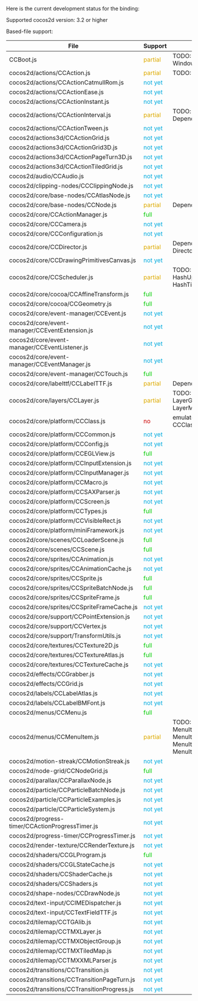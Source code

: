 Here is the current development status for the binding:

Supported cocos2d version: 3.2 or higher

Based-file support:

|File                                                 | Support         | Comment                           |
|-----------------------------------------------------|-----------------|-----------------------------------|
|CCBoot.js                                            | <span style="color:#DDAA00">partial</span> | TODO: Path, Loader, Windows Events, Sys init |
|cocos2d/actions/CCAction.js                          | <span style="color:#DDAA00">partial</span> | TODO: Speed, Follow               |
|cocos2d/actions/CCActionCatmullRom.js                | <span style="color:#00AADD">not yet</span> |                                   |
|cocos2d/actions/CCActionEase.js                      | <span style="color:#00AADD">not yet</span> |                                   |
|cocos2d/actions/CCActionInstant.js                   | <span style="color:#00AADD">not yet</span> |                                   |
|cocos2d/actions/CCActionInterval.js                  | <span style="color:#DDAA00">partial</span> | TODO: plenty, Dependences: ActionEase |
|cocos2d/actions/CCActionTween.js                     | <span style="color:#00AADD">not yet</span> |                                   |
|cocos2d/actions3d/CCActionGrid.js                    | <span style="color:#00AADD">not yet</span> |                                   |
|cocos2d/actions3d/CCActionGrid3D.js                  | <span style="color:#00AADD">not yet</span> |                                   |
|cocos2d/actions3d/CCActionPageTurn3D.js              | <span style="color:#00AADD">not yet</span> |                                   |
|cocos2d/actions3d/CCActionTiledGrid.js               | <span style="color:#00AADD">not yet</span> |                                   |
|cocos2d/audio/CCAudio.js                             | <span style="color:#00AADD">not yet</span> |                                   |
|cocos2d/clipping-nodes/CCClippingNode.js             | <span style="color:#00AADD">not yet</span> |                                   |
|cocos2d/core/base-nodes/CCAtlasNode.js               | <span style="color:#00AADD">not yet</span> |                                   |
|cocos2d/core/base-nodes/CCNode.js                    | <span style="color:#DDAA00">partial</span> | Dependences:RenderCmd             |
|cocos2d/core/CCActionManager.js                      | <span style="color:#00CC00">full</span>    |                                   |
|cocos2d/core/CCCamera.js                             | <span style="color:#00AADD">not yet</span> |                                   |
|cocos2d/core/CCConfiguration.js                      | <span style="color:#00AADD">not yet</span> |                                   |
|cocos2d/core/CCDirector.js                           | <span style="color:#DDAA00">partial</span> | Dependences: DirectorDelegate, Viewport |
|cocos2d/core/CCDrawingPrimitivesCanvas.js            | <span style="color:#00AADD">not yet</span> |                                   |
|cocos2d/core/CCScheduler.js                          | <span style="color:#DDAA00">partial</span> | TODO: ListEntry, HashUpdateEntry, HashTimerEntry, Timer |
|cocos2d/core/cocoa/CCAffineTransform.js              | <span style="color:#00CC00">full</span>    |                                   |
|cocos2d/core/cocoa/CCGeometry.js                     | <span style="color:#00CC00">full</span>    |                                   |
|cocos2d/core/event-manager/CCEvent.js                | <span style="color:#00AADD">not yet</span> |                                   |
|cocos2d/core/event-manager/CCEventExtension.js       | <span style="color:#00AADD">not yet</span> |                                   |
|cocos2d/core/event-manager/CCEventListener.js        | <span style="color:#00AADD">not yet</span> |                                   |
|cocos2d/core/event-manager/CCEventManager.js         | <span style="color:#00AADD">not yet</span> |                                   |
|cocos2d/core/event-manager/CCTouch.js                | <span style="color:#00CC00">full</span>    |                                   |
|cocos2d/core/labelttf/CCLabelTTF.js                  | <span style="color:#DDAA00">partial</span> | Dependences:FontDefinition        |
|cocos2d/core/layers/CCLayer.js                       | <span style="color:#DDAA00">partial</span> | TODO: LayerColor, LayerGradient, LayerMultiplex |
|cocos2d/core/platform/CCClass.js                     | <span style="color:#CC0000">no</span>      | emulates this._super(), no CCClass no go side |
|cocos2d/core/platform/CCCommon.js                    | <span style="color:#00AADD">not yet</span> |                                   |
|cocos2d/core/platform/CCConfig.js                    | <span style="color:#00AADD">not yet</span> |                                   |
|cocos2d/core/platform/CCEGLView.js                   | <span style="color:#00CC00">full</span>    |                                   |
|cocos2d/core/platform/CCInputExtension.js            | <span style="color:#00AADD">not yet</span> |                                   |
|cocos2d/core/platform/CCInputManager.js              | <span style="color:#00AADD">not yet</span> |                                   |
|cocos2d/core/platform/CCMacro.js                     | <span style="color:#00AADD">not yet</span> |                                   |
|cocos2d/core/platform/CCSAXParser.js                 | <span style="color:#00AADD">not yet</span> |                                   |
|cocos2d/core/platform/CCScreen.js                    | <span style="color:#00AADD">not yet</span> |                                   |
|cocos2d/core/platform/CCTypes.js                     | <span style="color:#00CC00">full</span>    |                                   |
|cocos2d/core/platform/CCVisibleRect.js               | <span style="color:#00AADD">not yet</span> |                                   |
|cocos2d/core/platform/miniFramework.js               | <span style="color:#00AADD">not yet</span> |                                   |
|cocos2d/core/scenes/CCLoaderScene.js                 | <span style="color:#00CC00">full</span>    |                                   |
|cocos2d/core/scenes/CCScene.js                       | <span style="color:#00CC00">full</span>    |                                   |
|cocos2d/core/sprites/CCAnimation.js                  | <span style="color:#00AADD">not yet</span> |                                   |
|cocos2d/core/sprites/CCAnimationCache.js             | <span style="color:#00AADD">not yet</span> |                                   |
|cocos2d/core/sprites/CCSprite.js                     | <span style="color:#00CC00">full</span>    |                                   |
|cocos2d/core/sprites/CCSpriteBatchNode.js            | <span style="color:#00CC00">full</span>    |                                   |
|cocos2d/core/sprites/CCSpriteFrame.js                | <span style="color:#00CC00">full</span>    |                                   |
|cocos2d/core/sprites/CCSpriteFrameCache.js           | <span style="color:#00AADD">not yet</span> |                                   |
|cocos2d/core/support/CCPointExtension.js             | <span style="color:#00AADD">not yet</span> |                                   |
|cocos2d/core/support/CCVertex.js                     | <span style="color:#00AADD">not yet</span> |                                   |
|cocos2d/core/support/TransformUtils.js               | <span style="color:#00AADD">not yet</span> |                                   |
|cocos2d/core/textures/CCTexture2D.js                 | <span style="color:#00CC00">full</span>    |                                   |
|cocos2d/core/textures/CCTextureAtlas.js              | <span style="color:#00CC00">full</span>    |                                   |
|cocos2d/core/textures/CCTextureCache.js              | <span style="color:#00AADD">not yet</span> |                                   |
|cocos2d/effects/CCGrabber.js                         | <span style="color:#00AADD">not yet</span> |                                   |
|cocos2d/effects/CCGrid.js                            | <span style="color:#00AADD">not yet</span> |                                   |
|cocos2d/labels/CCLabelAtlas.js                       | <span style="color:#00AADD">not yet</span> |                                   |
|cocos2d/labels/CCLabelBMFont.js                      | <span style="color:#00AADD">not yet</span> |                                   |
|cocos2d/menus/CCMenu.js                              | <span style="color:#00CC00">full</span>    |                                   |
|cocos2d/menus/CCMenuItem.js                          | <span style="color:#DDAA00">partial</span> | TODO: MenuItemLabel, MenuItemAtlasFont, MenuItemFont, MenuItemSprite, MenuItemImage, |
|cocos2d/motion-streak/CCMotionStreak.js              | <span style="color:#00AADD">not yet</span> |                                   |
|cocos2d/node-grid/CCNodeGrid.js                      | <span style="color:#00CC00">full</span>    |                                   |
|cocos2d/parallax/CCParallaxNode.js                   | <span style="color:#00AADD">not yet</span> |                                   |
|cocos2d/particle/CCParticleBatchNode.js              | <span style="color:#00AADD">not yet</span> |                                   |
|cocos2d/particle/CCParticleExamples.js               | <span style="color:#00AADD">not yet</span> |                                   |
|cocos2d/particle/CCParticleSystem.js                 | <span style="color:#00AADD">not yet</span> |                                   |
|cocos2d/progress-timer/CCActionProgressTimer.js      | <span style="color:#00AADD">not yet</span> |                                   |
|cocos2d/progress-timer/CCProgressTimer.js            | <span style="color:#00AADD">not yet</span> |                                   |
|cocos2d/render-texture/CCRenderTexture.js            | <span style="color:#00AADD">not yet</span> |                                   |
|cocos2d/shaders/CCGLProgram.js                       | <span style="color:#00CC00">full</span>    |                                   |
|cocos2d/shaders/CCGLStateCache.js                    | <span style="color:#00AADD">not yet</span> |                                   |
|cocos2d/shaders/CCShaderCache.js                     | <span style="color:#00AADD">not yet</span> |                                   |
|cocos2d/shaders/CCShaders.js                         | <span style="color:#00AADD">not yet</span> |                                   |
|cocos2d/shape-nodes/CCDrawNode.js                    | <span style="color:#00AADD">not yet</span> |                                   |
|cocos2d/text-input/CCIMEDispatcher.js                | <span style="color:#00AADD">not yet</span> |                                   |
|cocos2d/text-input/CCTextFieldTTF.js                 | <span style="color:#00AADD">not yet</span> |                                   |
|cocos2d/tilemap/CCTGAlib.js                          | <span style="color:#00AADD">not yet</span> |                                   |
|cocos2d/tilemap/CCTMXLayer.js                        | <span style="color:#00AADD">not yet</span> |                                   |
|cocos2d/tilemap/CCTMXObjectGroup.js                  | <span style="color:#00AADD">not yet</span> |                                   |
|cocos2d/tilemap/CCTMXTiledMap.js                     | <span style="color:#00AADD">not yet</span> |                                   |
|cocos2d/tilemap/CCTMXXMLParser.js                    | <span style="color:#00AADD">not yet</span> |                                   |
|cocos2d/transitions/CCTransition.js                  | <span style="color:#00AADD">not yet</span> |                                   |
|cocos2d/transitions/CCTransitionPageTurn.js          | <span style="color:#00AADD">not yet</span> |                                   |
|cocos2d/transitions/CCTransitionProgress.js          | <span style="color:#00AADD">not yet</span> |                                   |
